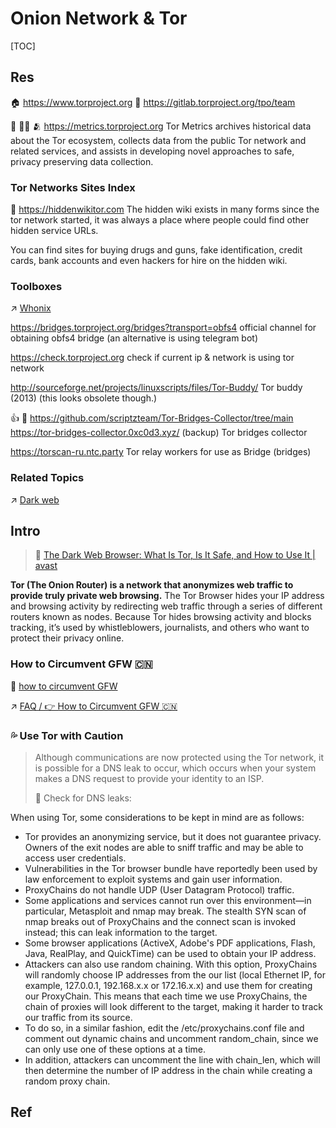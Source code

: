 # Onion Network & Tor

[TOC]



## Res
🏠 https://www.torproject.org
🚧 https://gitlab.torproject.org/tpo/team

📄 👨‍💻 🫂 https://metrics.torproject.org
Tor Metrics archives historical data about the Tor ecosystem, collects data from the public Tor network and related services, and assists in developing novel approaches to safe, privacy preserving data collection.

### Tor Networks Sites Index
📄 https://hiddenwikitor.com
The hidden wiki exists in many forms since the tor network started, it was always a place where people could find other hidden service URLs.

You can find sites for buying drugs and guns, fake identification, credit cards, bank accounts and even hackers for hire on the hidden wiki.

### Toolboxes
↗ [Whonix](../../../../../🔑%20CS%20Core/🥷🏼%20Operating%20System%20(Engineering%20Part)/Linux%20(Derived%20From%20UNIX%20Family)/Linux%20Distros/🌀%20Debian%20Based%20Linux/Whonix/Whonix.md)

https://bridges.torproject.org/bridges?transport=obfs4
official channel for obtaining obfs4 bridge (an alternative is using telegram bot)

https://check.torproject.org
check if current ip & network is using tor network

http://sourceforge.net/projects/linuxscripts/files/Tor-Buddy/
Tor buddy (2013) (this looks obsolete though.)

👍 🚧 https://github.com/scriptzteam/Tor-Bridges-Collector/tree/main
https://tor-bridges-collector.0xc0d3.xyz/ (backup)
Tor bridges collector

https://torscan-ru.ntc.party
Tor relay workers for use as Bridge (bridges)

### Related Topics
↗ [Dark web](../../Dark%20web.md)



## Intro
> 🔗 [The Dark Web Browser: What Is Tor, Is It Safe, and How to Use It | avast](https://www.avast.com/c-tor-dark-web-browser)

**Tor (The Onion Router) is a network that anonymizes web traffic to provide truly private web browsing.**  The Tor Browser hides your IP address and browsing activity by redirecting web traffic through a series of different routers known as nodes. Because Tor hides browsing activity and blocks tracking, it’s used by whistleblowers, journalists, and others who want to protect their privacy online.

### How to Circumvent GFW 🇨🇳
📄 [how to circumvent GFW](https://support.torproject.org/censorship/connecting-from-china/)

↗ [FAQ / 👉 How to Circumvent GFW 🇨🇳](../../FAQ.md#👉%20How%20to%20Circumvent%20GFW%20🇨🇳)


### 💦 Use Tor with Caution
> Although communications are now protected using the Tor network, it is possible for a DNS leak to occur, which occurs when your system makes a DNS request to provide your identity to an ISP.
> 
> 🔗 Check for DNS leaks:  

When using Tor, some considerations to be kept in mind are as follows:

- Tor provides an anonymizing service, but it does not guarantee privacy. Owners of the exit nodes are able to sniff traffic and may be able to access user credentials.  
- Vulnerabilities in the Tor browser bundle have reportedly been used by law enforcement to exploit systems and gain user information.
- ProxyChains do not handle UDP (User Datagram Protocol) traffic.  
- Some applications and services cannot run over this environment—in particular, Metasploit and nmap may break. The stealth SYN scan of nmap breaks out of ProxyChains and the connect scan is invoked instead; this can leak information to the target.
- Some browser applications (ActiveX, Adobe's PDF applications, Flash, Java, RealPlay, and QuickTime) can be used to obtain your IP address. 
- Attackers can also use random chaining. With this option, ProxyChains will randomly choose IP addresses from the our list (local Ethernet IP, for example, 127.0.0.1, 192.168.x.x or 172.16.x.x) and use them for creating our ProxyChain. This means that each time we use ProxyChains, the chain of proxies will look different to the target, making it harder to track our traffic from its source.
- To do so, in a similar fashion, edit the /etc/proxychains.conf file and comment out dynamic chains and uncomment random_chain, since we can only use one of these options at a time.  
- In addition, attackers can uncomment the line with chain_len, which will then determine the number of IP address in the chain while creating a random proxy chain.



## Ref
[使用tor 不要做这些事情]: https://www.iyouport.org/使用-tor-保护自己时千万不要做这九件事！/

[whonix 小白指南]: https://www.iyouport.org/妈妈说，操作安全永远不能被忽视%E2%80%8A-%E2%80%8A匿名工具：/

[tor洋葱浏览器的配置]: https://ruanjianlun.xyz/tor%E6%B4%8B%E8%91%B1%E6%B5%8F%E8%A7%88%E5%99%A8%E7%9A%84%E9%85%8D%E7%BD%AE/

[👍 配置tor browser实现访问暗网]: http://uuzdaisuki.com/2018/03/01/配置tor-browser实现访问暗网/
